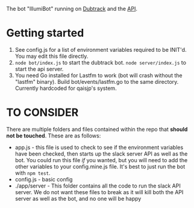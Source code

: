 The bot "IllumiBot" running on [Dubtrack](https://dubtrack.fm/join/just-a-chill-room) and the [API](https://api.just-a-chill-room.net).

# Getting started
1. See config.js for a list of environment variables required to be INIT'd. You may edit this file directly.
2. `node bot/index.js` to start the dubtrack bot. `node server/index.js` to start the api server.
3. You need Go installed for Lastfm to work (bot will crash without the "lastfm" binary). Build bot/events/lastfm.go to the same directory. Currently hardcoded for qaisjp's system.

# TO CONSIDER

There are multiple folders and files contained within the repo that **should not be touched**. These are as follows:

* app.js - this file is used to check to see if the environment variables have been checked, then starts up the slack server API as well as the bot. You could run this file *if* you wanted, but you will need to add the other variables to your config.mine.js file. It's best to just run the bot with `npm test`.
* config.js - basic config
* ./app/server - This folder contains all the code to run the slack API server. We do not want these files to break as it will kill both the API server as well as the bot, and no one will be happy